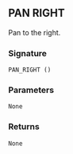 ## PAN RIGHT

Pan to the right.


### Signature

`PAN_RIGHT ()`


### Parameters

`None`


### Returns

`None`
